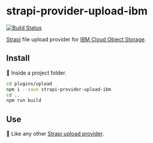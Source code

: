 # strapi-provider-upload-ibm

[![Build Status](https://travis-ci.org/IBMResearch/strapi-provider-upload-ibm.svg?branch=master)](https://travis-ci.org/IBMResearch/strapi-provider-upload-ibm)

[Strapi](http://strapi.io/) file upload provider for [IBM Cloud Object Storage](https://www.ibm.com/cloud/object-storage).

## Install

:pizza: Inside a project folder.

```sh
cd plugins/upload
npm i --save strapi-provider-upload-ibm
cd ..
npm run build
```

## Use

:rocket: Like any other [Strapi upload provider](https://strapi.io/documentation/3.x.x/guides/upload.html#usage).
